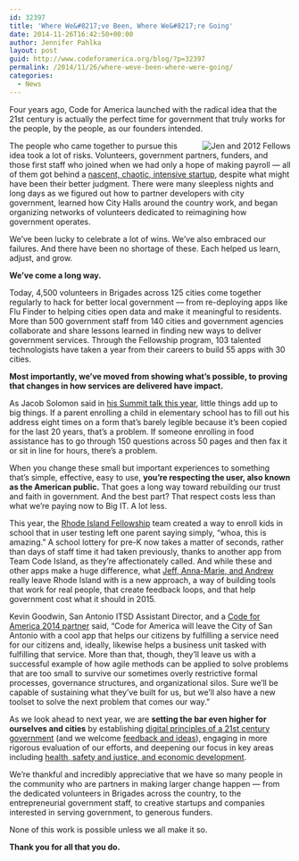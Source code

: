 ```yaml
---
id: 32397
title: 'Where We&#8217;ve Been, Where We&#8217;re Going'
date: 2014-11-26T16:42:50+00:00
author: Jennifer Pahlka
layout: post
guid: http://www.codeforamerica.org/blog/?p=32397
permalink: /2014/11/26/where-weve-been-where-were-going/
categories:
  - News
---
```

Four years ago, Code for America launched with the radical idea that the 21st century is actually the perfect time for government that truly works for the people, by the people, as our founders intended.

<img style="border: 0pt none; float: right; padding-left: 30px;" src="http://www.codeforamerica.org/blog/wp-content/uploads/2013/10/2012class_photosml.jpg" alt="Jen and 2012 Fellows" />The people who came together to pursue this idea took a lot of risks. Volunteers, government partners, funders, and those first staff who joined when we had only a hope of making payroll &#8212; all of them got behind a [nascent, chaotic, intensive startup,](http://www.codeforamerica.org/blog/2011/09/30/were-two/ "We’re Two!") despite what might have been their better judgment. There were many sleepless nights and long days as we figured out how to partner developers with city government, learned how City Halls around the country work, and began organizing networks of volunteers dedicated to reimagining how government operates.

We’ve been lucky to celebrate a lot of wins. We’ve also embraced our failures. And there have been no shortage of these. Each helped us learn, adjust, and grow.

**We’ve come a long way.**

Today, 4,500 volunteers in Brigades across 125 cities come together regularly to hack for better local government &#8212; from re-deploying apps like Flu Finder to helping cities open data and make it meaningful to residents. More than 500 government staff from 140 cities and government agencies collaborate and share lessons learned in finding new ways to deliver government services. Through the Fellowship program, 103 talented technologists have taken a year from their careers to build 55 apps with 30 cities.

**Most importantly, we’ve moved from showing what’s possible, to proving that changes in how services are delivered have impact.**

As Jacob Solomon said in [his Summit talk this year](http://youtu.be/yViYA8IG36U), little things add up to big things. If a parent enrolling a child in elementary school has to fill out his address eight times on a form that’s barely legible because it’s been copied for the last 20 years, that’s a problem. If someone enrolling in food assistance has to go through 150 questions across 50 pages and then fax it or sit in line for hours, there’s a problem.

When you change these small but important experiences to something that’s simple, effective, easy to use, **you’re respecting the user, also known as the American public.** That goes a long way toward rebuilding our trust and faith in government. And the best part? That respect costs less than what we’re paying now to Big IT. A lot less.

This year, the [Rhode Island Fellowship](http://www.codeforamerica.org/governments/rhodeisland/) team created a way to enroll kids in school that in user testing left one parent saying simply, “whoa, this is amazing.” A school lottery for pre-K now takes a matter of seconds, rather than days of staff time it had taken previously, thanks to another app from Team Code Island, as they’re affectionately called. And while these and other apps make a huge difference, what [Jeff, Anna-Marie, and Andrew](http://www.codeforamerica.org/governments/rhodeisland/) really leave Rhode Island with is a new approach, a way of building tools that work for real people, that create feedback loops, and that help government cost what it should in 2015.

Kevin Goodwin, San Antonio ITSD Assistant Director, and a [Code for America 2014 partner](http://www.codeforamerica.org/governments/sanantonio/) said, &#8220;Code for America will leave the City of San Antonio with a cool app that helps our citizens by fulfilling a service need for our citizens and, ideally, likewise helps a business unit tasked with fulfilling that service. More than that, though, they’ll leave us with a successful example of how agile methods can be applied to solve problems that are too small to survive our sometimes overly restrictive formal processes, governance structures, and organizational silos. Sure we’ll be capable of sustaining what they’ve built for us, but we’ll also have a new toolset to solve the next problem that comes our way.&#8221;

As we look ahead to next year, we are **setting the bar even higher for ourselves and cities** by establishing [digital principles of a 21st century government](http://www.codeforamerica.org/blog/2014/11/12/defining-21st-century-government/ "Defining 21st Century Government") (and we welcome [feedback and ideas](http://www.codeforamerica.org/governments/principles/feedback.html)), engaging in more rigorous evaluation of our efforts, and deepening our focus in key areas including [health, safety and justice, and economic development](http://www.codeforamerica.org/our-work/focus-areas/).

We’re thankful and incredibly appreciative that we have so many people in the community who are partners in making larger change happen &#8212; from the dedicated volunteers in Brigades across the country, to the entrepreneurial government staff, to creative startups and companies interested in serving government, to generous funders.

None of this work is possible unless we all make it so.

**Thank you for all that you do.**